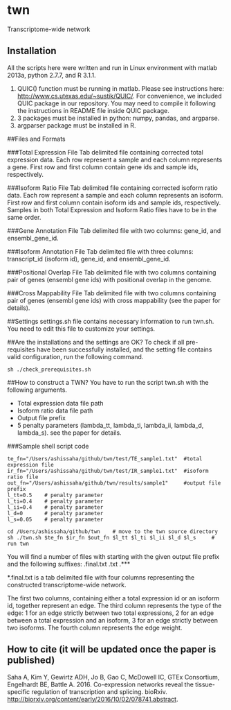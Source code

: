 # twn
Transcriptome-wide network

## Installation

All the scripts here were written and run in Linux environment with matlab 2013a, python 2.7.7, and R 3.1.1.

1. QUIC() function must be running in matlab. Please see instructions here: http://www.cs.utexas.edu/~sustik/QUIC/. For convenience, we included QUIC package in our repository. You may need to compile it following the instructions in README file inside QUIC package.
2. 3 packages must be installed in python: numpy, pandas, and argparse.
3. argparser package must be installed in R.


##Files and Formats

###Total Expression File
Tab delimited file containing corrected total expression data. Each row represent a sample and each column represents a gene. First row and first column contain gene ids and sample ids, respectively.

###Isoform Ratio File
Tab delimited file containing corrected isoform ratio data. Each row represent a sample and each column represents an isoform. First row and first column contain isoform ids and sample ids, respectively. Samples in both Total Expression and Isoform Ratio files have to be in the same order.

###Gene Annotation File
Tab delimited file with two columns: gene_id, and ensembl_gene_id. 

###Isoform Annotation File
Tab delimited file with three columns: transcript_id (isoform id),  gene_id, and ensembl_gene_id. 

###Positional Overlap File
Tab delimited file with two columns containing pair of genes (ensembl gene ids) with positional overlap in the genome.

###Cross Mappability File
Tab delimited file with two columns containing pair of genes (ensembl gene ids) with cross mappability (see the paper for details).


##Settings
settings.sh file contains necessary information to run twn.sh. You need to edit this file to customize your settings.


##Are the installations and the settings are OK?
To check if all pre-requisites have been successfully installed, and the setting file contains valid configuration, run the following command.

```
sh ./check_prerequisites.sh 
```

##How to construct a TWN?
You have to run the script twn.sh with the following arguments.  
  * Total expression data file path
  * Isoform ratio data file path
  * Output file prefix
  * 5 penalty parameters (lambda_tt, lambda_ti, lambda_ii, lambda_d, lambda_s). see the paper for details.

###Sample shell script code
```
te_fn="/Users/ashissaha/github/twn/test/TE_sample1.txt"  #total expression file
ir_fn="/Users/ashissaha/github/twn/test/IR_sample1.txt"  #isoform ratio file
out_fn="/Users/ashissaha/github/twn/results/sample1"     #output file prefix
l_tt=0.5    # penalty parameter
l_ti=0.4    # penalty parameter
l_ii=0.4    # penalty parameter
l_d=0       # penalty parameter
l_s=0.05    # penalty parameter

cd /Users/ashissaha/github/twn    # move to the twn source directory 
sh ./twn.sh $te_fn $ir_fn $out_fn $l_tt $l_ti $l_ii $l_d $l_s     # run twn
```

You will find a number of files with starting with the given output file prefix and the following suffixes:
.final.txt
.txt
.***

*.final.txt is a tab delimited file with four columns representing the constructed transcriptome-wide network.

The first two columns, containing either a total expression id or an isoform id, together represent an edge. The third column represents the type of the edge: 1 for an edge strictly between two total expressions, 2 for an edge between a total expression and an isoform, 3 for an edge strictly between two isoforms. The fourth column represents the edge weight.


## How to cite (it will be updated once the paper is published)
Saha A, Kim Y, Gewirtz ADH, Jo B, Gao C, McDowell IC, GTEx Consortium, Engelhardt BE, Battle A. 2016. Co-expression networks reveal the tissue-specific regulation of transcription and splicing. bioRxiv. http://biorxiv.org/content/early/2016/10/02/078741.abstract.
